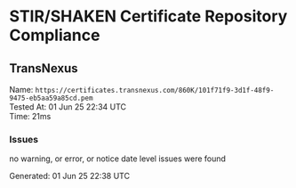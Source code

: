 # STIR/SHAKEN Certificate Repository Compliance

## TransNexus

Name: `https://certificates.transnexus.com/860K/101f71f9-3d1f-48f9-9475-eb5aa59a85cd.pem`\
Tested At: 01 Jun 25 22:34 UTC\
Time: 21ms

### Issues

no warning, or error, or notice date level issues were found

Generated: 01 Jun 25 22:38 UTC